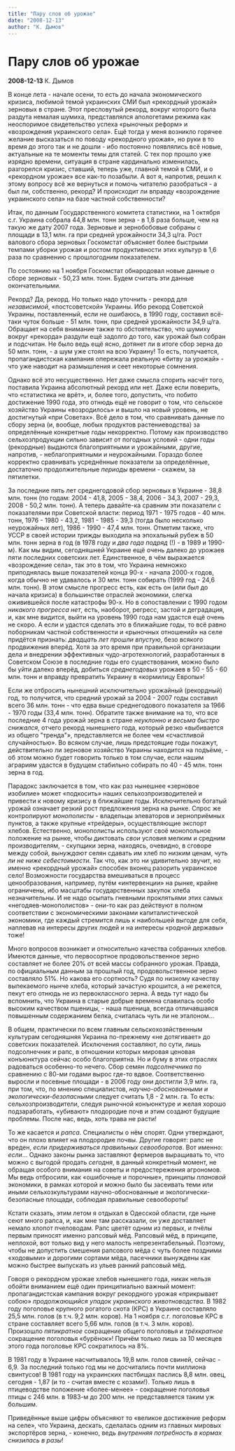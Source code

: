 ```yaml
---
title: "Пару слов об урожае"
date: "2008-12-13"
author: "К. Дымов"
---
```


# Пару слов об урожае

**2008-12-13** К. Дымов

В конце лета - начале осени, то есть до начала экономического кризиса, любимой темой украинских СМИ был «рекордный урожай» зерновых в стране. Этот пресловутый рекорд, вокруг которого была раздута немалая шумиха, представлялся апологетами режима как неоспоримое свидетельство успеха «рыночных реформ» и «возрождения украинского села». Ещё тогда у меня возникло горячее желание высказаться по поводу «рекордного урожая», но руки в то время до этого так и не дошли - ибо постоянно появлялись всё новые, актуальные на те моменты темы для статей. С тех пор прошло уже изрядно времени, ситуация в стране кардинально изменилась, разгорелся кризис, ставший, теперь уже, главной темой в СМИ, и о «рекордном урожае» все как-то позабыли. А вот я, напротив, решил к этому вопросу всё же вернуться и помочь читателю разобраться - а был ли, собственно, рекорд? И происходит ли вправду «возрождение украинского села» на базе частной собственности?

Итак, по данным Государственного комитета статистики, на 1 октября с.г. Украина собрала 44,8 млн. тонн зерна - в 1,8 раза больше, чем на такую же дату 2007 года. Зерновые и зернобобовые собраны с площади в 13,1 млн. га при средней урожайности 34,3 ц/га. Рост валового сбора зерновых Госкомстат объясняет более быстрыми темпами уборки урожая и ростом продуктивности этих культур в 1,6 раза по сравнению с прошлогодним показателем.

По состоянию на 1 ноября Госкомстат обнародовал новые данные о сборе зерновых - 50,23 млн. тонн. Будем считать эти данные окончательными.

Рекорд? Да, рекорд. Но только надо уточнить - рекорд для *независимой*, «постсоветской» Украины. Ибо рекорд Советской Украины, поставленный, если не ошибаюсь, в 1990 году, составил всё-таки чуток больше - 51 млн. тонн, при средней урожайности 34,9 ц/га. Обращает на себя внимание также то обстоятельство, что шумиху вокруг «рекорда» раздули ещё задолго до того, как урожай был собран и подсчитан. Не было ведь ещё ясно, дотянет ли в итоге сбор зерна до 50 млн. тонн, - а шум уже стоял на всю Украину! То есть, получается, пропагандистская кампания опережала реальную «битву за урожай» - что уже наводит на размышления и сеет некоторые сомнения.

Однако всё это несущественно. Нет даже смысла спорить насчёт того, поставила Украина абсолютный рекорд или нет. Даже если поверить, что «статистика не врёт», и, более того, допустить, что побито достижение 1990 года, это отнюдь ещё не говорит о том, что сельское хозяйство Украины «возродилось» и вышло на новый уровень, не достигнутый «при Советах». Всё дело в том, что сравнивать данные по сбору зерна (и, вообще, любых продуктов растениеводства) за определённые конкретные *годы* некорректно. Потому как производство сельхозпродукции сильно зависит от погодных условий - одни годы (рекордные) выдаются благоприятными и урожайными, другие, напротив, - неблагоприятными и неурожайными. Гораздо более корректно сравнивать усреднённые показатели за определённые, достаточно продолжительные *периоды* времени - скажем, за пятилетки.

За последние пять лет среднегодовой сбор зерновых в Украине - 38,8 млн. тонн (по годам: 2004 - 41,8, 2005 - 38,4, 2006 - 34,3, 2007 - 29,3, 2008 - 50,2 млн. тонн). А теперь давайте-ка сравним эти показатели с показателями при Советской власти: период 1971 - 1975 годов - 40 млн. тонн, 1976 - 1980 - 43,2, 1981 - 1985 - 39,3 (тогда было несколько неурожайных лет), 1986 - 1990 - 47,4 млн. тонн. Отметим также, что УССР в своей истории *трижды* выходила на эпохальный рубеж в 50 млн. тонн зерна в год (в 1978 году и *два года подряд* (!) - в 1989 и 1990-м). Как мы видим, сегодняшней Украине ещё очень далеко до урожаев пяти последних советских лет. Единственное, в чём выражается «возрождение села», так это в том, что Украина немножко приподнялась выше показателей конца 90-х - начала 2000-х годов, когда обычно не удавалось и 30 млн. тонн собирать (1999 год - 24,6 млн. тонн). В этом смысле прогресс есть, как есть он (или *был* до начала кризиса) в большинстве отраслей экономики, слегка оживившейся после катастрофы 90-х. Но в сопоставлении с 1990 годом *никакого прогресса нет*, есть, наоборот, регресс, застой и деградация, и, как мне видится, выйти на уровень 1990 года нам удастся ещё очень не скоро. А если и удастся сделать это в ближайшие годы, то всё равно поборникам частной собственности и «рыночных отношений» на селе придётся признать: *двадцать лет* *прошли впустую*, безо всякого продвижения вперёд. Хотя за это время при правильной организации дела и внедрении эффективных чудо-агротехнологий, разработанных в Советском Союзе в последние годы его существования, можно было бы уйти далеко вперёд, добиться *среднегодовых* урожаев в 50 - 55 - 60 млн. тонн и вправду превратить Украину в «кормилицу Европы»!

Если же отбросить нынешний исключительно урожайный (рекордный) год, то получится, что средний урожай за 2004 - 2007 годы составил всего 36 млн. тонн - что едва выше среднегодового показателя за 1966 - 1970 годы (33,4 млн. тонн). Обратите также внимание на то, что все последние 4 года урожай зерна в стране *неуклонно и весьма быстро снижался*, отчего рекорд нынешнего года, который резко «выбивается из общего "тренда"», представляется не более чем «счастливой случайностью». Во всяком случае, лишь предстоящие годы покажут, действительно ли зерновое хозяйство Украины находится на подъёме, - об этом можно будет говорить только в том случае, если нашим аграриям удастся в будущем стабильно собирать по 40 - 45 млн. тонн зерна в год.

Парадокс заключается в том, что как раз нынешнее «зерновое изобилие» может «подкосить» наших сельхозпроизводителей и привести к новому кризису в ближайшие годы. Исключительно богатый урожай означает резкий рост предложения зерна на рынке. Спрос же контролируют *монополисты* - владельцы элеваторов и зерноприёмных пунктов, а также крупные «трейдеры», осуществляющие экспорт хлебов. Естественно, монополисты используют своё монопольное положение на рынке, чтобы диктовать *свои* условия мелким и средним производителям, - скупщики зерна, находясь, очевидно, в сговоре между собой, *вынуждают* селян сдавать им хлеб по низким ценам, *чуть ли не ниже себестоимости*. Так что, как это ни удивительно звучит, но именно «рекордный урожай» способен вконец разорить украинское село! Возможности государства вмешиваться в процесс ценообразования, например, путём «интервенции» на рынке, крайне ограничены, ибо масштабы государственных закупок хлеба незначительны. И не надо осыпать гневными проклятьями этих самых «негодяев-монополистов» - они-то как раз действуют в полном соответствии с экономическими законами капиталистической экономики, где каждый стремится лишь к наибольшей выгоде для себя, наплевав на интересы других людей и на интересы «родной державы» тоже!

Много вопросов возникает и относительно качества собранных хлебов. Имеются данные, что первосортное продовольственное зерно составляет не более 20% от всей массы собранного урожая. Правда, по официальным данным за прошлый год, продовольственное зерно составляло 51%. Но какова его сортность? Судя по низкому качеству выпекаемого нынче хлеба, который зачастую крошится, а не режется, пекут его отнюдь не из первоклассного зерна. А ведь тут надо бы вспомнить, что Украина в старые добрые времена славилась особо высоким качеством пшеницы, - наша пшеница, всегда отличавшаяся повышенным содержанием белка, считалась чуть ли не эталоном...

В общем, практически по всем главным сельскохозяйственным культурам сегодняшняя Украина по-прежнему «не дотягивает» до советских показателей. Исключения составляют, по сути, лишь подсолнечник и рапс, в отношении которых мировая ценовая конъюнктура сейчас особо благоприятна. Но и буму в этих отраслях радоваться особенно-то нечего. Сбор семян *подсолнечника* по сравнению с 80-ми годами вырос где-то вдвое. Соответственно выросли и посевные площади - в 2006 году они достигли 3,9 млн. га, при том, что, по мнению специалистов, *научно-обоснованными* *и* *экологически-безопасными* следует считать 1,8 - 2 млн. га. То есть: сельхозпроизводители, следуя рыночной конъюнктуре и желая хорошо подзаработать, «убивают» плодородие почв и этим создают будущие проблемы. После нас, ведь, хоть трава не расти!

То же касается и *рапса*. Специалисты о нём спорят. Одни утверждают, что он плохо влияет на плодородие почвы. Другие говорят: рапс не вреден, *если придерживаться правильных севооборотов*. Вот именно: *если*... Однако законы рынка заставляют фермеров выращивать то, что можно с выгодой продать *сегодня*, в данный конкретный момент, не обращая особого внимания на советы и предостережения агрономов. Мы ведь отбросили, как «ошибочные и порочные», принципы *плановой* экономики, в рамках которой и можно было бы засеивать теми или иными сельхозкультурами научно-обоснованные и экологически-безопасные площади, соблюдая правильные севообороты!

Кстати сказать, этим летом я отдыхал в Одесской области, где ныне сеют много рапса, и, как мне там рассказали, он уже доставляет немало хлопот пчеловодам. Рапс цветёт одним из первых, и пчёлы первым приносят именно рапсовый мёд. Рапсовый мёд, в принципе, неплохой, вот только вид у него малость непрезентабельный. Поэтому, чтобы не допустить смешения рапсового мёда с чуть более поздними «ходовыми» и дорогими сортами мёда, пасечники вынуждены как можно быстрее выпускать из ульев ранний рапсовый мёд.

Говоря о рекордном урожае хлебов нынешнего года, никак нельзя обойти вниманием ещё один принципиально важный момент: пропагандистская кампания вокруг рекордного урожая «прикрывает собою» *продолжающийся упадок украинского животноводства*. В 1982 году поголовье крупного рогатого скота (КРС) в Украине составляло 25,5 млн. голов (в т.ч. 9,2 млн. коров). На 1 ноября с.г. поголовье КРС в стране составляет всего 5,66 млн. голов (в т.ч. 3 млн. коров). Произошло *пятикратное* сокращение общего поголовья и *трёхкратное* сокращение поголовья «бурёнок»! Причём только лишь за 10 месяцев этого года поголовье КРС сократилось на 8%.

В 1981 году в Украине насчитывалось 19,8 млн. голов свиней, сейчас - 6,9. За последний только год мы не досчитались почти миллиона свинтусов! В 1981 году на украинских пастбищах паслись 8,8 млн. овец, сегодня - 1,87 (и то - считая вместе с козами!). Только лишь в птицеводстве положение «более-менее» - сокращение поголовья птицы с 246 млн. в 1983-м до 200 млн. не представляется таким уж большим.

Приведённые выше цифры объясняют то «великое достижение реформ на селе», что Украина, дескать, сделалась одним из главных мировых экспортёров зерна, - конечно, ведь *внутренняя потребность в кормах снизилась в разы*!